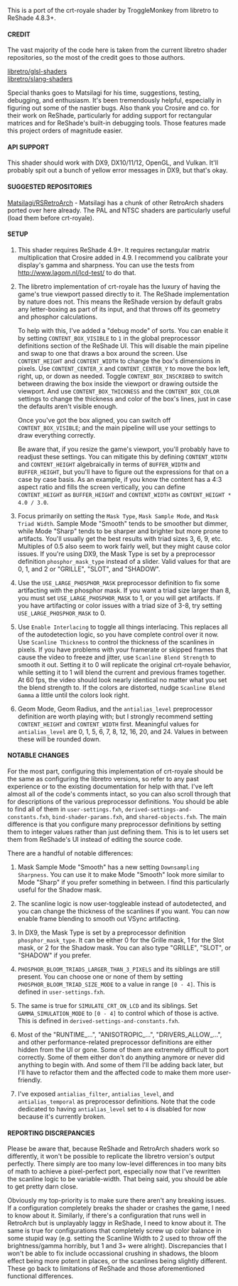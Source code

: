 This is a port of the crt-royale shader by TroggleMonkey from libretro to ReShade 4.8.3+.


#### CREDIT

The vast majority of the code here is taken from the current libretro shader repositories, so the most of the credit goes to those authors.

[libretro/glsl-shaders](https://github.com/libretro/glsl-shaders)<br>
[libretro/slang-shaders](https://github.com/libretro/slang-shaders)

Special thanks goes to Matsilagi for his time, suggestions, testing, debugging, and enthusiasm. It's been tremendously helpful, especially in figuring out some of the nastier bugs. Also thank you Crosire and co. for their work on ReShade, particularly for adding support for rectangular matrices and for ReShade's built-in debugging tools. Those features made this project orders of magnitude easier.


#### API SUPPORT
This shader should work with DX9, DX10/11/12, OpenGL, and Vulkan. It'll probably spit out a bunch of yellow error messages in DX9, but that's okay.


#### SUGGESTED REPOSITORIES
[Matsilagi/RSRetroArch](https://github.com/Matsilagi/RSRetroArch) - Matsilagi has a chunk of other RetroArch shaders ported over here already. The PAL and NTSC shaders are particularly useful (load them before crt-royale).


#### SETUP
1)  This shader requires ReShade 4.9+. It requires rectangular matrix multiplication that Crosire added in 4.9. I recommend you calibrate your display's gamma and sharpness. You can use the tests from http://www.lagom.nl/lcd-test/ to do that.

2)  The libretro implementation of crt-royale has the luxury of having the game's true viewport passed directly to it. The ReShade implementation by nature does not. This means the ReShade version by default grabs any letter-boxing as part of its input, and that throws off its geometry and phosphor calculations.

    To help with this, I've added a "debug mode" of sorts. You can enable it by setting `CONTENT_BOX_VISIBLE` to `1` in the global preprocessor definitions section of the ReShade UI. This will disable the main pipeline and swap to one that draws a box around the screen. Use `CONTENT_HEIGHT` and `CONTENT_WIDTH` to change the box's dimensions in pixels. Use `CONTENT_CENTER_X` and `CONTENT_CENTER_Y` to move the box left, right, up, or down as needed. Toggle `CONTENT_BOX_INSCRIBED` to switch between drawing the box inside the viewport or drawing outside the viewport. And use `CONTENT_BOX_THICKNESS` and the `CONTENT_BOX_COLOR` settings to change the thickness and color of the box's lines, just in case the defaults aren't visible enough.

    Once you've got the box aligned, you can switch off `CONTENT_BOX_VISIBLE`; and the main pipeline will use your settings to draw everything correctly.

    Be aware that, if you resize the game's viewport, you'll probably have to readjust these settings. You can mitigate this by defining `CONTENT_WIDTH` and `CONTENT_HEIGHT` algebraically in terms of `BUFFER_WIDTH` and `BUFFER_HEIGHT`, but you'll have to figure out the expressions for that on a case by case basis. As an example, if you know the content has a 4:3 aspect ratio and fills the screen vertically, you can define `CONTENT_HEIGHT` as `BUFFER_HEIGHT` and `CONTENT_WIDTH` as `CONTENT_HEIGHT * 4.0 / 3.0`.

3)  Focus primarily on setting the `Mask Type`, `Mask Sample Mode`, and `Mask Triad Width`. Sample Mode "Smooth" tends to be smoother but dimmer, while Mode "Sharp" tends to be sharper and brighter but more prone to artifacts. You'll usually get the best results with triad sizes 3, 6, 9, etc. Multiples of 0.5 also seem to work fairly well, but they might cause color issues. If you're using DX9, the Mask Type is set by a preprocessor definition `phosphor_mask_type` instead of a slider. Valid values for that are 0, 1, and 2 or "GRILLE", "SLOT", and "SHADOW".

4)  Use the `USE_LARGE_PHOSPHOR_MASK` preprocessor definition to fix some artifacting with the phosphor mask. If you want a triad size larger than 8, you must set `USE_LARGE_PHOSPHOR_MASK` to 1, or you will get artifacts. If you have artifacting or color issues with a triad size of 3-8, try setting `USE_LARGE_PHOSPHOR_MASK` to 0.

5)  Use `Enable Interlacing` to toggle all things interlacing. This replaces all of the autodetection logic, so you have complete control over it now. Use `Scanline Thickness` to control the thickness of the scanlines in pixels. If you have problems with your framerate or skipped frames that cause the video to freeze and jitter, use `Scanline Blend Strength` to smooth it out. Setting it to 0 will replicate the original crt-royale behavior, while setting it to 1 will blend the current and previous frames together. At 60 fps, the video should look nearly identical no matter what you set the blend strength to. If the colors are distorted, nudge `Scanline Blend Gamma` a little until the colors look right.

6)  Geom Mode, Geom Radius, and the `antialias_level` preprocessor definition are worth playing with; but I strongly recommend setting `CONTENT_HEIGHT` and `CONTENT_WIDTH` first. Meaningful values for `antialias_level` are 0, 1, 5, 6, 7, 8, 12, 16, 20, and 24. Values in between these will be rounded down.


#### NOTABLE CHANGES
For the most part, configuring this implementation of crt-royale should be the same as configuring the libretro versions, so refer to any past experience or to the existing documentation for help with that. I've left almost all of the code's comments intact, so you can also scroll through that for descriptions of the various preprocessor definitions. You should be able to find all of them in `user-settings.fxh`, `derived-settings-and-constants.fxh`, `bind-shader-params.fxh`, and `shared-objects.fxh`. The main difference is that you configure many preprocessor definitions by setting them to integer values rather than just defining them. This is to let users set them from ReShade's UI instead of editing the source code.

There are a handful of notable differences:
1)  Mask Sample Mode "Smooth" has a new setting `Downsampling Sharpness`. You can use it to make Mode "Smooth" look more similar to Mode "Sharp" if you prefer something in between. I find this particularly useful for the Shadow mask.

2)  The scanline logic is now user-toggleable instead of autodetected, and you can change the thickness of the scanlines if you want. You can now enable frame blending to smooth out VSync artifacting.

3)  In DX9, the Mask Type is set by a preprocessor definition `phosphor_mask_type`. It can be either 0 for the Grille mask, 1 for the Slot mask, or 2 for the Shadow mask. You can also type "GRILLE", "SLOT", or "SHADOW" if you prefer.

4)  `PHOSPHOR_BLOOM_TRIADS_LARGER_THAN_3_PIXELS` and its siblings are still present. You can choose one or none of them by setting `PHOSPHOR_BLOOM_TRIAD_SIZE_MODE` to a value in range `[0 - 4]`. This is defined in `user-settings.fxh`.

5)  The same is true for `SIMULATE_CRT_ON_LCD` and its siblings. Set `GAMMA_SIMULATION_MODE` to `[0 - 4]` to control which of those is active. This is defined in `derived-settings-and-constants.fxh`.

6)  Most of the "RUNTIME_...", "ANISOTROPIC_...", "DRIVERS_ALLOW_...", and other performance-related preprocessor definitions are either hidden from the UI or gone. Some of them are extremely difficult to port correctly. Some of them either don't do anything anymore or never did anything to begin with. And some of them I'll be adding back later, but I'll have to refactor them and the affected code to make them more user-friendly.

7)  I've exposed `antialias_filter`, `antialias_level`, and `antialias_temporal` as preprocessor definitions. Note that the code dedicated to having `antialias_level` set to `4` is disabled for now because it's currently broken.


#### REPORTING DISCREPANCIES
Please be aware that, because ReShade and RetroArch shaders work so differently, it won't be possible to replicate the libretro version's output perfectly. There simply are too many low-level differences in too many bits of math to achieve a pixel-perfect port, especially now that I've rewritten the scanline logic to be variable-width. That being said, you should be able to get pretty darn close.

Obviously my top-priority is to make sure there aren't any breaking issues. If a configuration completely breaks the shader or crashes the game, I need to know about it. Similarly, if there's a configuration that runs well in RetroArch but is unplayably laggy in ReShade, I need to know about it. The same is true for configurations that completely screw up color balance in some stupid way (e.g. setting the Scanline Width to 2 used to throw off the brightness/gamma horribly, but 1 and 3+ were alright). Discrepancies that I won't be able to fix include occassional crushing in shadows, the bloom effect being more potent in places, or the scanlines being slightly different. These go back to limitations of ReShade and those aforementioned functional differences.